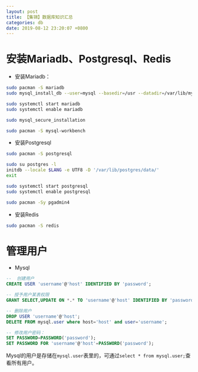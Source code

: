 ```yaml
---
layout: post
title: 【集锦】数据库知识汇总
categories: db
date: 2019-08-12 23:20:07 +0800
---
```


# 安装Mariadb、Postgresql、Redis
- 安装Mariadb：
``` sh
sudo pacman -S mariadb
sudo mysql_install_db --user=mysql --basedir=/usr --datadir=/var/lib/mysql

sudo systemctl start mariadb
sudo systemctl enable mariadb

sudo mysql_secure_installation

sudo pacman -S mysql-workbench
```
- 安装Postgresql
``` sh
sudo pacman -S postgresql

sudo su postgres -l
initdb --locale $LANG -e UTF8 -D '/var/lib/postgres/data/'
exit

sudo systemctl start postgresql
sudo systemctl enable postgresql

sudo pacman -Sy pgadmin4
```
- 安装Redis
```sh
sudo pacman -S redis
```

# 管理用户
- Mysql 
``` sql
--  创建用户
CREATE USER 'username'@'host' IDENTIFIED BY 'password';

-- 授予用户某表权限
GRANT SELECT,UPDATE ON *.* TO 'username'@'host' IDENTIFIED BY 'password';

-- 删除用户
DROP USER 'username'@'host';
DELETE FROM mysql.user where host='host' and user='username';

-- 修改用户密码：
SET PASSWORD=PASSWORD('password');
SET PASSWORD FOR 'username'@'host'=PASSWORD('password');
```
Mysql的用户是存储在`mysql.user`表里的，可通过`select * from mysql.user;`查看所有用户。